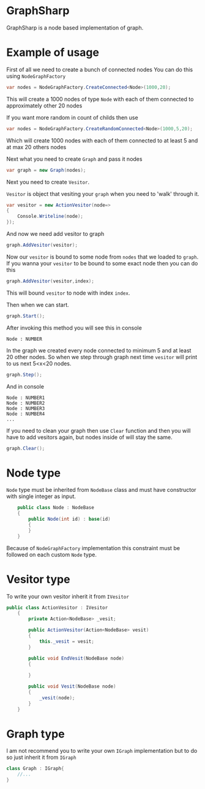 # GraphSharp
GraphSharp is a node based implementation of graph.

# Example of usage

First of all we need to create a bunch of connected nodes
You can do this using `NodeGraphFactory`
```cs
var nodes = NodeGraphFactory.CreateConnected<Node>(1000,20);
```

This will create a 1000 nodes of type `Node` with each of them connected to approximately other 20 nodes

If you want more random in count of childs then use

```cs
var nodes = NodeGraphFactory.CreateRandomConnected<Node>(1000,5,20);
```

Which will create 1000 nodes with each of them connected to at least 5 and at max 20 others nodes

Next what you need to create `Graph` and pass it nodes

```cs
var graph = new Graph(nodes);
```

Next you need to create `Vesitor`.

`Vesitor` is object that vesiting your `graph` when you need to 'walk' through it.

```cs
var vesitor = new ActionVesitor(node=>
{
    Console.Writeline(node);
});
```
And now we need add vesitor to graph

```cs
graph.AddVesitor(vesitor);
```
Now our `vesitor` is bound to some node from `nodes` that we loaded to `graph`.
If you wanna your `vesitor` to be bound to some exact node then you can do this

```cs
graph.AddVesitor(vesitor,index);
```

This will bound `vesitor` to node with index `index`.

Then when we can start.

```cs
graph.Start();
```

After invoking this method you will see this in console 
```
Node : NUMBER
```

In the graph we created every node connected to minimum 5 and at least 20 other nodes.
So when we step through graph next time `vesitor` will print to us next 5<x<20 nodes.

```cs
graph.Step();
```

And in console

```
Node : NUMBER1
Node : NUMBER2
Node : NUMBER3
Node : NUMBER4
...
```

If you need to clean your graph then use `Clear` function and then you will have to add vesitors again, but nodes inside of 
will stay the same.
```cs
graph.Clear();
```

# Node type
`Node` type must be inherited from `NodeBase` class and must have constructor with single integer as input.
```cs
    public class Node : NodeBase
    {
        public Node(int id) : base(id)
        {
        }
    }
```

Because of `NodeGraphFactory` implementation this constraint must be followed on each custom `Node` type.

# Vesitor type

To write your own vesitor inherit it from `IVesitor`

```cs
public class ActionVesitor : IVesitor
    {
        private Action<NodeBase> _vesit;

        public ActionVesitor(Action<NodeBase> vesit)
        {
            this._vesit = vesit;
        }

        public void EndVesit(NodeBase node)
        {
            
        }

        public void Vesit(NodeBase node)
        {   
            _vesit(node);
        }
    }
```

# Graph type

I am not recommend you to write your own `IGraph` implementation but to do so just inherit it from `IGraph`

```cs
class Graph : IGraph{
    //...
}
```

